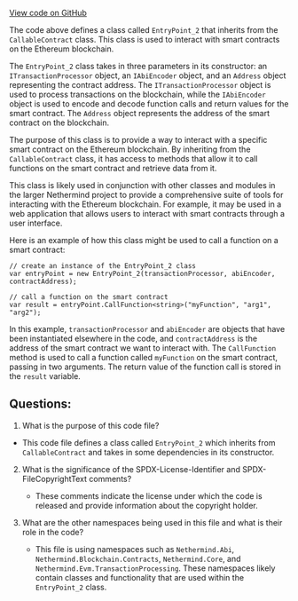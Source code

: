 [View code on GitHub](https://github.com/nethermindeth/nethermind/Nethermind.AccountAbstraction.Test/TestContracts/EntryPoint_2.cs)

The code above defines a class called `EntryPoint_2` that inherits from the `CallableContract` class. This class is used to interact with smart contracts on the Ethereum blockchain. 

The `EntryPoint_2` class takes in three parameters in its constructor: an `ITransactionProcessor` object, an `IAbiEncoder` object, and an `Address` object representing the contract address. The `ITransactionProcessor` object is used to process transactions on the blockchain, while the `IAbiEncoder` object is used to encode and decode function calls and return values for the smart contract. The `Address` object represents the address of the smart contract on the blockchain.

The purpose of this class is to provide a way to interact with a specific smart contract on the Ethereum blockchain. By inheriting from the `CallableContract` class, it has access to methods that allow it to call functions on the smart contract and retrieve data from it. 

This class is likely used in conjunction with other classes and modules in the larger Nethermind project to provide a comprehensive suite of tools for interacting with the Ethereum blockchain. For example, it may be used in a web application that allows users to interact with smart contracts through a user interface. 

Here is an example of how this class might be used to call a function on a smart contract:

```
// create an instance of the EntryPoint_2 class
var entryPoint = new EntryPoint_2(transactionProcessor, abiEncoder, contractAddress);

// call a function on the smart contract
var result = entryPoint.CallFunction<string>("myFunction", "arg1", "arg2");
```

In this example, `transactionProcessor` and `abiEncoder` are objects that have been instantiated elsewhere in the code, and `contractAddress` is the address of the smart contract we want to interact with. The `CallFunction` method is used to call a function called `myFunction` on the smart contract, passing in two arguments. The return value of the function call is stored in the `result` variable.
## Questions: 
 1. What is the purpose of this code file?
   - This code file defines a class called `EntryPoint_2` which inherits from `CallableContract` and takes in some dependencies in its constructor.

2. What is the significance of the SPDX-License-Identifier and SPDX-FileCopyrightText comments?
   - These comments indicate the license under which the code is released and provide information about the copyright holder.

3. What are the other namespaces being used in this file and what is their role in the code?
   - This file is using namespaces such as `Nethermind.Abi`, `Nethermind.Blockchain.Contracts`, `Nethermind.Core`, and `Nethermind.Evm.TransactionProcessing`. These namespaces likely contain classes and functionality that are used within the `EntryPoint_2` class.